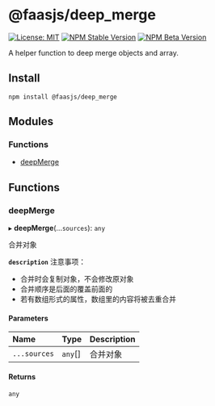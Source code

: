 # @faasjs/deep_merge

[![License: MIT](https://img.shields.io/npm/l/@faasjs/deep_merge.svg)](https://github.com/faasjs/faasjs/blob/main/packages/faasjs/deep_merge/LICENSE)
[![NPM Stable Version](https://img.shields.io/npm/v/@faasjs/deep_merge/stable.svg)](https://www.npmjs.com/package/@faasjs/deep_merge)
[![NPM Beta Version](https://img.shields.io/npm/v/@faasjs/deep_merge/beta.svg)](https://www.npmjs.com/package/@faasjs/deep_merge)

A helper function to deep merge objects and array.

## Install

    npm install @faasjs/deep_merge

## Modules

### Functions

- [deepMerge](modules.md#deepmerge)

## Functions

### deepMerge

▸ **deepMerge**(...`sources`): `any`

合并对象

**`description`**
注意事项：
* 合并时会复制对象，不会修改原对象
* 合并顺序是后面的覆盖前面的
* 若有数组形式的属性，数组里的内容将被去重合并

#### Parameters

| Name | Type | Description |
| :------ | :------ | :------ |
| `...sources` | `any`[] | 合并对象 |

#### Returns

`any`
